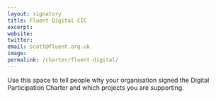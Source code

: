 ```yaml
---
layout: signatory
title: Fluent Digital CIC
excerpt: 
website: 
twitter: 
email: scott@fluent.org.uk
image: 
permalink: /charter/fluent-digital/
---
```


Use this space to tell people why your organisation signed the Digital Participation Charter and which projects you are supporting.
